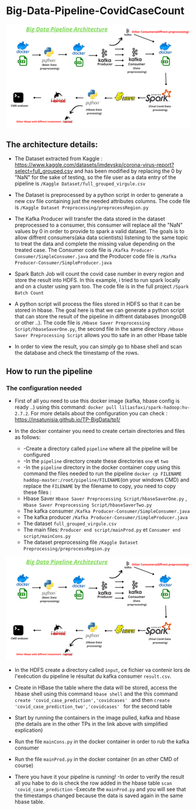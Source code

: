 # Big-Data-Pipeline-CovidCaseCount


<img src= "https://github.com/oumaima-kboubi/Big-Data-Pipeline-CovidCaseCount/blob/main/Big%20Data%20Pipeline%20Architecture.png" />

## The architecture details:

  * The Dataset extracted from Kaggle : https://www.kaggle.com/datasets/imdevskp/corona-virus-report?select=full_grouped.csv and has been modified by replacing the 0 by "NaN" for the sake of testing, so the file user as a data entry of the pipeline is ``/Kaggle Dataset/full_grouped_virgule.csv``

  * The Dataset is preprocessed by a python script in order to generate a new csv file containing just the needed attributes columns. The code file is ``/Kaggle Dataset Preprocessing/preprocessRegion.py``
 
  * The Kafka Producer will transfer the data stored in the dataset preprocessed to a consumer, this consumer will replace all the "NaN" values by 0 in order to provide to spark a valid dataset. The goals is to allow diffrent consumers(aka data scientists) listening to the same topic to treat the data and complete the missing value depending on the treated case. The Consumer code file  is ``/Kafka Producer-Consumer/SimpleConsumer.java`` and the Producer code file is ``/Kafka Producer-Consumer/SimpleProducer.java`` 

  * Spark Batch Job will count the covid case number in every region and store the result into HDFS. In this example, i tried to run spark locally and on a cluster using yarn too. The code file is in the full project ``/Spark Batch Count``

  * A python script will process the files stored in HDFS so that it can be stored in hbase. The goal here is that we can generate a python script that can store the result of the pipeline in diffrent databases (mongoDB or other ..). The code file is ``/Hbase Saver Preprocessing Script/hbaseSaverOne.py``, the second file in the same directory ``/Hbase Saver Preprocessing Script`` allows you tto safe in an other Hbase table

  * In order to view the result, you can simply go to hbase shell and scan the database and check the timestamp of the rows.


## How to run the pipeline

### The configuration needed
  * First of all you need to use this docker image (kafka, hbase config is ready ..) using this command: ``docker pull liliasfaxi/spark-hadoop:hv-2.7.2``. For more details about the configuration you can check : https://insatunisia.github.io/TP-BigData/tp1/

  * In the docker container you need to create certain directories and files as follows:
    * -Create a directory called ``pipeline`` where all the pipeline will be configured
    * -In the ``pipeline`` directory create these directories ``one`` et ``two``
    * -In the ``pipeline`` directory in the docker container copy using this command the files needed to run the pipeline ``docker cp FILENAME haddop-master:/root/pipeline/FILENAME``(on your windows CMD) and replace the ``FILENAME`` by the filename to copy, you need to copy these files : 
    * Hbase Saver ``Hbase Saver Preprocessing Script/hbaseSaverOne.py`` , ``Hbase Saver Preprocessing Script/hbaseSaverTwo.py``
    * The kafka consumer ``/Kafka Producer-Consumer/SimpleConsumer.java ``
    * The kafka producer ``/Kafka Producer-Consumer/SimpleProducer.java ``
    * The dataset ``full_grouped_virgule.csv``
    * The main files: ``Producer end script/mainProd.py`` et ``Consumer end script/mainCons.py``
    * The dataset preprocessing file ``/Kaggle Dataset Preprocessing/preprocessRegion.py``
    
    
<img src= "https://github.com/oumaima-kboubi/Big-Data-Pipeline-CovidCaseCount/blob/main/Big%20Data%20Pipeline%20Architecture.png" />
    
  * In the HDFS create a directory called ``input``, ce fichier va contenir lors de l'exécution du pipeline le résultat du kafka consumer ``result.csv``.
  * Create in HBase the table where the data will be stored, access the hbase shell using this command ``hbase shell`` and the this command ``create 'covid_case_prediction','covidcases' `` and then ``create 'covid_case_prediction_two','covidcases' `` for the second table
  * Start by running the containers in the image pulled, kafka and hbase (the details are in the other TPs in the link above with simplified explication)
  * Run the file ``mainCons.py`` in the docker container in order to rub the kafka consumer
  * Run the file ``mainProd.py`` in the docker container (in an other CMD of course)
  
 * There you have it your pipeline is running!
-In order to verify the result all you habe to do is check the row added in the hbase table ``scan 'covid_case_prediction``
-Execute the ``mainProd.py`` and you will see that the timestamps changed because the data is saved again in the same hbase table.
 
